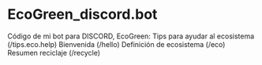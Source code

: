 # EcoGreen_discord.bot
Código de mi bot para DISCORD, 
EcoGreen: 
Tips para ayudar al ecosistema (/tips.eco.help)
Bienvenida (/hello) 
Definición de ecosistema (/eco) 
 Resumen reciclaje (/recycle)
